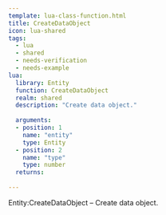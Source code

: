 ```yaml
---
template: lua-class-function.html
title: CreateDataObject
icon: lua-shared
tags:
  - lua
  - shared
  - needs-verification
  - needs-example
lua:
  library: Entity
  function: CreateDataObject
  realm: shared
  description: "Create data object."
  
  arguments:
  - position: 1
    name: "entity"
    type: Entity
  - position: 2
    name: "type"
    type: number
  returns:
    
---
```


<div class="lua__search__keywords">
Entity:CreateDataObject &#x2013; Create data object.
</div>
